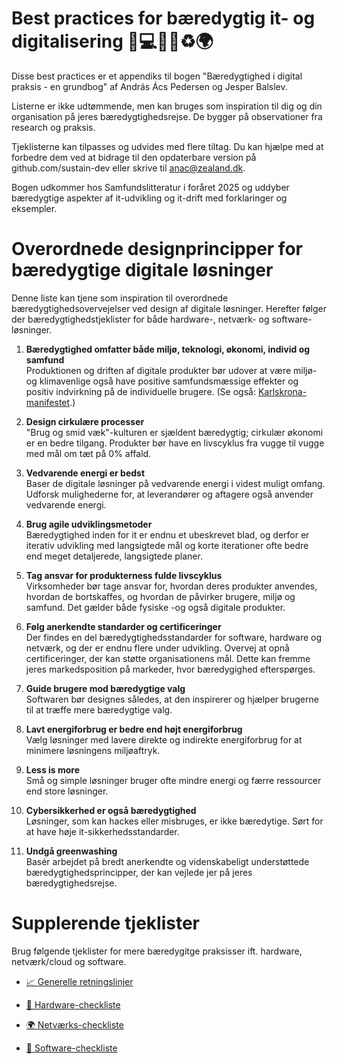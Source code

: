 # Best practices for bæredygtig it- og digitalisering 🌱💻📘✨♻️🌍

Disse best practices er et appendiks til bogen "Bæredygtighed i digital praksis - en grundbog" af András Ács Pedersen og Jesper Balslev.

Listerne er ikke udtømmende, men kan bruges som inspiration til dig og din organisation på jeres bæredygtighedsrejse. De bygger på observationer fra research og praksis.

Tjeklisterne kan tilpasses og udvides med flere tiltag. Du kan hjælpe med at forbedre dem ved at bidrage til den opdaterbare version på github.com/sustain-dev eller skrive til anac@zealand.dk.

Bogen udkommer hos Samfundslitteratur i foråret 2025 og uddyber bæredygtige aspekter af it-udvikling og it-drift med forklaringer og eksempler.

# Overordnede designprincipper for bæredygtige digitale løsninger

Denne liste kan tjene som inspiration til overordnede bæredygtighedsovervejelser ved design af digitale løsninger. Herefter følger der bæredygtighedstjeklister for både hardware-, netværk- og software-løsninger. 

1. **Bæredygtighed omfatter både miljø, teknologi, økonomi, individ og samfund**  
   Produktionen og driften af digitale produkter bør udover at være miljø- og klimavenlige også have positive samfundsmæssige effekter og positiv indvirkning på de individuelle brugere. (Se også: [Karlskrona-manifestet](https://arxiv.org/abs/1410.6968).)
   
2. **Design cirkulære processer**  
   "Brug og smid væk"-kulturen er sjældent bæredygtig; cirkulær økonomi er en bedre tilgang. Produkter bør have en livscyklus fra vugge til vugge med mål om tæt på 0% affald.

3. **Vedvarende energi er bedst**  
   Baser de digitale løsninger på vedvarende energi i videst muligt omfang. Udforsk mulighederne for, at leverandører og aftagere også anvender vedvarende energi.
   
4. **Brug agile udviklingsmetoder**  
   Bæredygtighed inden for it er endnu et ubeskrevet blad, og derfor er iterativ udvikling med langsigtede mål og korte iterationer ofte bedre end meget detaljerede, langsigtede planer.

5. **Tag ansvar for produkterness fulde livscyklus**  
   Virksomheder bør tage ansvar for, hvordan deres produkter anvendes, hvordan de bortskaffes, og hvordan de påvirker brugere, miljø og samfund. Det gælder både fysiske -og også digitale produkter. 

6. **Følg anerkendte standarder og certificeringer**  
   Der findes en del bæredygtighedsstandarder for software, hardware og netværk, og der er endnu flere under udvikling. Overvej at opnå certificeringer, der kan støtte organisationens mål. Dette kan fremme jeres markedsposition på markeder, hvor bæredygighed efterspørges. 

7. **Guide brugere mod bæredygtige valg**  
   Softwaren bør designes således, at den inspirerer og hjælper brugerne til at træffe mere bæredygtige valg.

8. **Lavt energiforbrug er bedre end højt energiforbrug**  
   Vælg løsninger med lavere direkte og indirekte energiforbrug for at minimere løsningens miljøaftryk.

9. **Less is more**  
   Små og simple løsninger bruger ofte mindre energi og færre ressourcer end store løsninger. 

10. **Cybersikkerhed er også bæredygtighed**  
    Løsninger, som kan hackes eller misbruges, er ikke bæredytige. Sørt for at have høje it-sikkerhedsstandarder. 

11. **Undgå greenwashing**  
    Basér arbejdet på bredt anerkendte og videnskabeligt understøttede bæredygtighedsprincipper, der kan vejlede jer på jeres bæredygtighedsrejse.

# Supplerende tjeklister

Brug følgende tjeklister for mere bæredygitge praksisser ift. hardware, netværk/cloud og software. 

- [📈 Generelle retningslinjer](./Appendix-Best-practices.md)
  
- [🔌 Hardware-checkliste](./Appendix-Best-practices-Hardware.md)
  
- [🌍 Netværks-checkliste](./Appendix-Best-practices-Network.md)
  
- [💾 Software-checkliste](./Appendix-Best-practices-Software.md)


